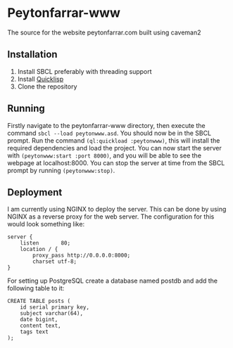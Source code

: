 # Peytonfarrar-www
The source for the website peytonfarrar.com built using caveman2

## Installation
1. Install SBCL preferably with threading support
2. Install [Quicklisp](https://www.quicklisp.org/beta/)
3. Clone the repository

## Running
Firstly navigate to the peytonfarrar-www directory, then execute the command
`sbcl --load peytonwww.asd`. You should now be in the SBCL prompt. Run the
command `(ql:quickload :peytonwww)`, this will install the required
dependencies and load the project. You can now start the server with
`(peytonwww:start :port 8000)`, and you will be able to see the webpage at
localhost:8000. You can stop the server at time from the SBCL prompt by
running `(peytonwww:stop)`.

## Deployment
I am currently using NGINX to deploy the server. This can be done by using
NGINX as a reverse proxy for the web server. The configuration for this would
look something like: 
```
server { 
	listen       80;
	location / {
		proxy_pass http://0.0.0.0:8000;
		charset utf-8;
}
```
For setting up PostgreSQL create a database named postdb and add the following
table to it:
```
CREATE TABLE posts (
	id serial primary key,
	subject varchar(64),
	date bigint,
	content text,
	tags text
);
```
